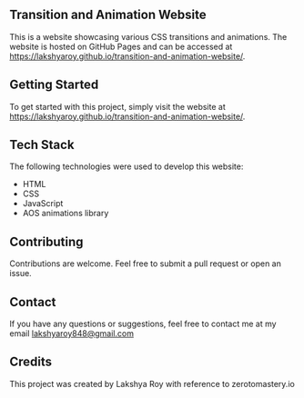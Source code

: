 
## Transition and Animation Website
This is a website showcasing various CSS transitions and animations. The website is hosted on GitHub Pages and can be accessed at https://lakshyaroy.github.io/transition-and-animation-website/.
## Getting Started
To get started with this project, simply visit the website at https://lakshyaroy.github.io/transition-and-animation-website/.
## Tech Stack

The following technologies were used to develop this website:

- HTML
- CSS
- JavaScript
- AOS animations library


## Contributing



Contributions are welcome. Feel free to submit a pull request or open an issue.


## Contact

If you have any questions or suggestions, feel free to contact me at my email lakshyaroy848@gmail.com
## Credits
This project was created by Lakshya Roy with reference to zerotomastery.io
